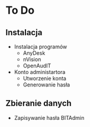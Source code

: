 # To Do

## Instalacja

- Instalacja programów
  - AnyDesk
  - nVision
  - OpenAudIT
- Konto administartora
  - Utworzenie konta
  - Generowanie hasła

## Zbieranie danych

- Zapisywanie hasła BITAdmin
